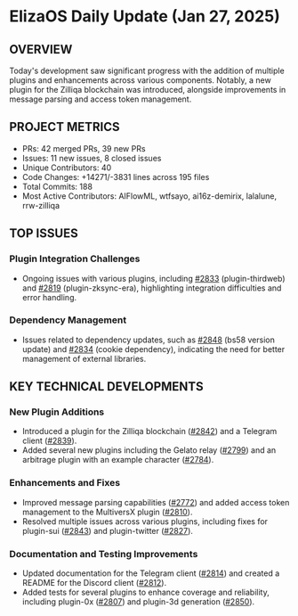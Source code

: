 # ElizaOS Daily Update (Jan 27, 2025)

## OVERVIEW 
Today's development saw significant progress with the addition of multiple plugins and enhancements across various components. Notably, a new plugin for the Zilliqa blockchain was introduced, alongside improvements in message parsing and access token management.

## PROJECT METRICS
- PRs: 42 merged PRs, 39 new PRs
- Issues: 11 new issues, 8 closed issues
- Unique Contributors: 40
- Code Changes: +14271/-3831 lines across 195 files
- Total Commits: 188
- Most Active Contributors: AIFlowML, wtfsayo, ai16z-demirix, lalalune, rrw-zilliqa

## TOP ISSUES
### Plugin Integration Challenges
- Ongoing issues with various plugins, including [#2833](https://github.com/elizaos/eliza/issues/2833) (plugin-thirdweb) and [#2819](https://github.com/elizaos/eliza/issues/2819) (plugin-zksync-era), highlighting integration difficulties and error handling.

### Dependency Management
- Issues related to dependency updates, such as [#2848](https://github.com/elizaos/eliza/issues/2848) (bs58 version update) and [#2834](https://github.com/elizaos/eliza/issues/2834) (cookie dependency), indicating the need for better management of external libraries.

## KEY TECHNICAL DEVELOPMENTS
### New Plugin Additions
- Introduced a plugin for the Zilliqa blockchain ([#2842](https://github.com/elizaos/eliza/pull/2842)) and a Telegram client ([#2839](https://github.com/elizaos/eliza/pull/2839)).
- Added several new plugins including the Gelato relay ([#2799](https://github.com/elizaos/eliza/pull/2799)) and an arbitrage plugin with an example character ([#2784](https://github.com/elizaos/eliza/pull/2784)).

### Enhancements and Fixes
- Improved message parsing capabilities ([#2772](https://github.com/elizaos/eliza/pull/2772)) and added access token management to the MultiversX plugin ([#2810](https://github.com/elizaos/eliza/pull/2810)).
- Resolved multiple issues across various plugins, including fixes for plugin-sui ([#2843](https://github.com/elizaos/eliza/pull/2843)) and plugin-twitter ([#2827](https://github.com/elizaos/eliza/pull/2827)).

### Documentation and Testing Improvements
- Updated documentation for the Telegram client ([#2814](https://github.com/elizaos/eliza/pull/2814)) and created a README for the Discord client ([#2812](https://github.com/elizaos/eliza/pull/2812)).
- Added tests for several plugins to enhance coverage and reliability, including plugin-0x ([#2807](https://github.com/elizaos/eliza/pull/2807)) and plugin-3d generation ([#2850](https://github.com/elizaos/eliza/pull/2850)).